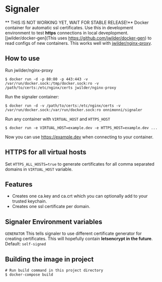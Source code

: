 # Signaler
** THIS IS NOT WORKING YET, WAIT FOR STABLE RELEASE!**
Docker container for automatic ssl certificates. Use this in development environment to test **https** connections in local deveplopment. [jwilder/docker-gen](This uses https://github.com/jwilder/docker-gen) to read configs of new containers. This works well with [jwilder/nginx-proxy](https://github.com/jwilder/nginx-proxy).

## How to use

Run jwilder/nginx-proxy
```
$ docker run -d -p 80:80 -p 443:443 -v /var/run/docker.sock:/tmp/docker.sock:ro -v /path/to/certs:/etc/nginx/certs jwilder/nginx-proxy
```

Run the signaler container:
```
$ docker run -d -v /path/to/certs:/etc/nginx/certs -v /var/run/docker.sock:/var/run/docker.sock:ro onnimonni/signaler
```

Run any container with `VIRTUAL_HOST` and `HTTPS_HOST`
```
$ docker run -e VIRTUAL_HOST=example.dev -e HTTPS_HOST=example.dev ...
```

Now you can use https://example.dev when connecting to your container.

## HTTPS for all virtual hosts
Set ```HTTPS_ALL_HOSTS=true``` to generate certificates for all comma separated domains in ```VIRTUAL_HOST``` variable.

## Features
- Creates one ca.key and ca.crt which you can optionally add to your trusted keychain.
- Creates one ssl certificate per domain.

## Signaler Environment variables
``` GENERATOR ``` This tells signaler to use different certificate generator for creating certificates. This will hopefully contain **letsencrypt in the future**. Default: `self-signed`

## Building the image in project
```
# Run build command in this project directory
$ docker-compose build
```